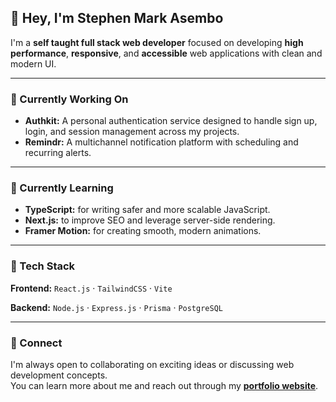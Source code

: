 ## 👋 Hey, I'm Stephen Mark Asembo

I'm a **self taught full stack web developer** focused on developing **high performance**, **responsive**, and **accessible** web applications with clean and modern UI.

---

### 🔭 Currently Working On
- **Authkit:** A personal authentication service designed to handle sign up, login, and session management across my projects.
- **Remindr:** A multichannel notification platform with scheduling and recurring alerts.

---

### 🌱 Currently Learning
- **TypeScript:** for writing safer and more scalable JavaScript. 
- **Next.js:** to improve SEO and leverage server-side rendering.
- **Framer Motion:** for creating smooth, modern animations.

---

### 🧰 Tech Stack
**Frontend:**
`React.js` · `TailwindCSS` · `Vite`

**Backend:**
`Node.js` · `Express.js` · `Prisma` · `PostgreSQL`

---

### 🤝 Connect
I'm always open to collaborating on exciting ideas or discussing web development concepts.  
You can learn more about me and reach out through my **[portfolio website](https://stephenasembo.com)**.
